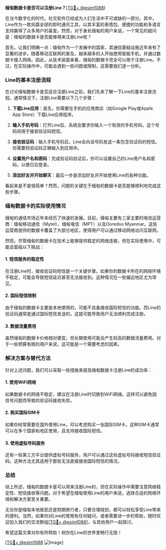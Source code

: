 **缅甸数据卡是否可以注册Line？**[[TG💪+ @esim1088](https://t.me/s/esim1088)]

在当今数字化的时代，社交软件已经成为人们生活中不可或缺的一部分。其中，Line作为一款风靡全球的即时通讯工具，以其丰富的表情包、便捷的功能和多语言支持赢得了众多用户的喜爱。然而，对于身处缅甸的用户来说，一个常见的疑问是：缅甸的数据卡是否能够用来注册Line呢？

首先，让我们明确一点：缅甸作为一个发展中的国家，其通信基础设施近年来有了显著的进步。随着移动互联网的普及，越来越多的人开始使用智能手机，并通过数据卡接入网络。因此，从技术层面来看，缅甸的数据卡完全可以用于注册Line。不过，在实际操作中，可能会遇到一些问题或限制，这需要我们逐一分析。

### Line的基本注册流程

在讨论缅甸数据卡是否适合注册Line之前，我们先来了解一下Line的基本注册流程。通常情况下，注册Line需要以下几个步骤：

1. **下载Line应用**：首先，你需要在手机的应用商店（如Google Play或Apple App Store）下载Line应用程序。
   
2. **输入手机号码**：打开Line后，系统会要求你输入一个有效的手机号码。这个号码将用于接收验证码短信。

3. **接收验证码**：输入手机号码后，Line会向该号码发送一条包含验证码的短信。你需要将验证码正确输入到应用中。

4. **设置用户名和密码**：完成验证码验证后，你可以设置自己的Line用户名和密码，以便日后登录。

5. **添加好友并开始聊天**：最后一步是添加好友并开始使用Line的各种功能。

看起来是不是很简单？然而，问题的关键在于缅甸的数据卡是否能够顺利地完成这些步骤。

### 缅甸数据卡的实际使用情况

缅甸的通信市场近年来经历了快速的发展。目前，缅甸主要有三家主要的电信运营商：缅甸移动通信（Mytel）、缅甸电信（MPT）以及Ooredoo Myanmar。这些运营商提供的数据卡覆盖了大部分地区，使得用户可以通过移动网络访问互联网。

然而，尽管缅甸的数据卡在技术上能够提供稳定的网络连接，但在实际使用中，可能会面临以下挑战：

#### 1. 短信服务的稳定性
在注册Line时，接收验证码短信是一个关键步骤。如果你的数据卡所在的网络环境不稳定，可能会导致短信延迟甚至无法接收到。这种情况在一些偏远地区尤为常见。

#### 2. 国际短信限制
由于缅甸的数据卡主要是本地使用的，可能不具备接收国际短信的功能。而Line的验证码通常是通过国际短信发送的，这就可能导致用户无法顺利完成注册。

#### 3. 数据流量费用
虽然缅甸的数据卡价格相对便宜，但长期使用可能会产生较高的数据流量费用。对于一些预算有限的用户来说，这可能是一个需要考虑的因素。

### 解决方案与替代方法

针对上述问题，我们可以采取一些措施来提高缅甸数据卡注册Line的成功率：

#### 1. 使用WiFi网络
如果数据卡的网络不稳定，建议在注册Line时切换到WiFi网络。这样可以避免因信号问题而导致的验证码接收失败。

#### 2. 购买国际SIM卡
如果你经常需要在国外使用Line，可以考虑购买一张国际SIM卡。这种SIM卡通常可以在多个国家和地区使用，且支持接收国际短信。

#### 3. 使用虚拟号码服务
还有一些第三方平台提供虚拟号码服务，用户可以通过这些虚拟号码接收短信验证码。这种方法尤其适用于那些无法直接接收国际短信的情况。

### 总结

综上所述，缅甸的数据卡是可以用来注册Line的，但在实际操作中需要注意网络稳定性、短信接收等问题。对于希望在缅甸使用Line的用户来说，选择合适的网络环境和解决方案至关重要。

无论你是缅甸本地居民还是短期旅行者，只要合理规划，都可以轻松享受Line带来的便利。当然，如果你对Line的使用有任何疑问，或者需要进一步的帮助，随时欢迎加入我们的交流群组[[TG💪+ @esim1088](https://t.me/s/esim1088)]，与其他用户一起探讨。

希望这篇文章对你有所帮助！祝你在Line的世界里畅行无阻！

[[TG💪+ @esim1088](https://t.me/s/esim1088) ![Image](https://i.postimg.cc/4NQfJmqS/Snipaste-2025-05-13-00-14-12.png)]